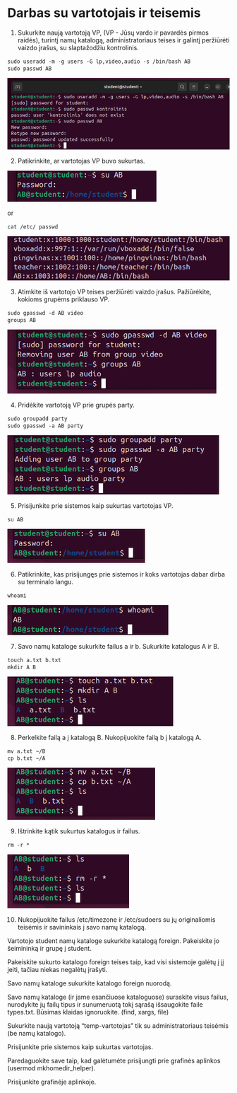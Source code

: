 # Darbas su vartotojais ir teisemis

1. Sukurkite naują vartotoją VP, (VP - Jūsų vardo ir pavardės pirmos raidės), turintį namų katalogą, administratoriaus teises ir galintį peržiūrėti vaizdo įrašus, su slaptažodžiu kontrolinis. 

```
sudo useradd -m -g users -G lp,video,audio -s /bin/bash AB
sudo passwd AB
```

![Answer One](./images/answer1.png)

2. Patikrinkite, ar vartotojas VP buvo sukurtas. 

![Answer Two](./images/answer2.png)

or

```
cat /etc/ passwd
```

![Answer Two-One](./images/answer2-1.png)

3. Atimkite iš vartotojo VP teises peržiūrėti vaizdo įrašus. Pažiūrėkite, kokioms grupėms priklauso VP. 

```
sudo gpasswd -d AB video
groups AB
```

![Answer Three](./images/answer3.png)

4. Pridėkite vartotoją VP prie grupės party. 

```
sudo groupadd party
sudo gpasswd -a AB party
```

![Answer Four](./images/answer4.png)

5. Prisijunkite prie sistemos kaip sukurtas vartotojas VP. 

```
su AB
```

![Answer Five](./images/answer5.png)

6. Patikrinkite, kas prisijungęs prie sistemos ir koks vartotojas dabar dirba su terminalo langu. 

```
whoami
```

![Answer Six](./images/answer6.png)

7. Savo namų kataloge sukurkite failus a ir b. Sukurkite katalogus A ir B. 

```
touch a.txt b.txt
mkdir A B
```

![Answer Seven](./images/answer7.png)

8. Perkelkite failą a į katalogą B. Nukopijuokite failą b į katalogą A. 

```
mv a.txt ~/B
cp b.txt ~/A
```

![Answer Eight](./images/answer8.png)

9. Ištrinkite kątik sukurtus katalogus ir failus. 

```
rm -r *
```

![Answer Nine](./images/answer9.png)

10. Nukopijuokite failus /etc/timezone ir /etc/sudoers su jų originaliomis teisėmis ir savininkais į savo namų katalogą. 



Vartotojo student namų kataloge sukurkite katalogą foreign. Pakeiskite jo šeimininką ir grupę į student. 

Pakeiskite sukurto katalogo foreign teises taip, kad visi sistemoje galėtų į jį įeiti, tačiau niekas negalėtų įrašyti. 

Savo namų kataloge sukurkite katalogo foreign nuorodą. 

Savo namų kataloge (ir jame esančiuose kataloguose) suraskite visus failus, nurodykite jų failų tipus ir sunumeruotą tokį sąrašą išsaugokite faile types.txt. Būsimas klaidas ignoruokite. (find, xargs, file) 

Sukurkite naują vartotoją “temp-vartotojas” tik su administratoriaus teisėmis (be namų katalogo). 

Prisijunkite prie sistemos kaip sukurtas vartotojas. 

Paredaguokite save taip, kad galėtumėte prisijungti prie grafinės aplinkos (usermod mkhomedir_helper). 

Prisijunkite grafinėje aplinkoje. 